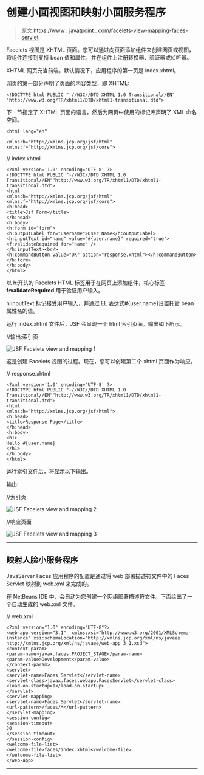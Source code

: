 # 创建小面视图和映射小面服务程序

> 原文:[https://www . javatpoint . com/facelets-view-mapping-faces-servlet](https://www.javatpoint.com/facelets-view-mapping-faces-servlet)

Facelets 视图是 XHTML 页面。您可以通过向页面添加组件来创建网页或视图，将组件连接到支持 bean 值和属性，并在组件上注册转换器、验证器或侦听器。

XHTML 网页充当前端。默认情况下，应用程序的第一页是 index.xhtml。

网页的第一部分声明了页面的内容类型，即 XHTML:

```
<!DOCTYPE html PUBLIC "-//W3C//DTD XHTML 1.0 Transitional//EN"
"http://www.w3.org/TR/xhtml1/DTD/xhtml1-transitional.dtd">

```

下一节指定了 XHTML 页面的语言，然后为网页中使用的标记库声明了 XML 命名空间。

```
<html lang="en"

xmlns:h="http://xmlns.jcp.org/jsf/html"
xmlns:f="http://xmlns.jcp.org/jsf/core">

```

// index.xhtml

```
<?xml version='1.0' encoding='UTF-8' ?>
<!DOCTYPE html PUBLIC "-//W3C//DTD XHTML 1.0 Transitional//EN""http://www.w3.org/TR/xhtml1/DTD/xhtml1-transitional.dtd">
<html 
xmlns:h="http://xmlns.jcp.org/jsf/html"
xmlns:f="http://xmlns.jcp.org/jsf/core">
<h:head>
<title>Jsf Form</title>
</h:head>
<h:body>
<h:form id="form">
<h:outputLabel for="username">User Name</h:outputLabel>
<h:inputText id="name" value="#{user.name}" required="true">
<f:validateRequired for="name" />
</h:inputText><br/>
<h:commandButton value="OK" action="response.xhtml"></h:commandButton>
</h:form>
</h:body>
</html>

```

以 h:开头的 Facelets HTML 标签用于在网页上添加组件，核心标签 **f:validateRequired** 用于验证用户输入。

h:inputText 标记接受用户输入，并通过 EL 表达式#{user.name}设置托管 bean 属性名的值。

运行 index.xhtml 文件后，JSF 会呈现一个 html 索引页面。输出如下所示。

//输出:索引页

![JSF Facelets view and mapping 1](../Images/d871be89f5b0eeb43ec9e005406070d7.png)

这是创建 Facelets 视图的过程。现在，您可以创建第二个 xhtml 页面作为响应。

// response.xhtml

```
<?xml version='1.0' encoding='UTF-8' ?>
<!DOCTYPE html PUBLIC "-//W3C//DTD XHTML 1.0 Transitional//EN""http://www.w3.org/TR/xhtml1/DTD/xhtml1-transitional.dtd">
<html 
xmlns:h="http://xmlns.jcp.org/jsf/html">
<h:head>
<title>Response Page</title>
</h:head>
<h:body>
<h1>
Hello #{user.name}
</h1>
</h:body>
</html>

```

运行索引文件后，将显示以下输出。

输出:

//索引页

![JSF Facelets view and mapping 2](../Images/ea84ecb2c1287b69be52578d086c0c31.png)

//响应页面

![JSF Facelets view and mapping 3](../Images/fc0c5aa8e70f23e841fca52017b33c4a.png)

* * *

## 映射人脸小服务程序

JavaServer Faces 应用程序的配置是通过将 web 部署描述符文件中的 Faces Servlet 映射到 web.xml 来完成的。

在 NetBeans IDE 中，会自动为您创建一个网络部署描述符文件。下面给出了一个自动生成的 web.xml 文件。

// web.xml

```
<?xml version="1.0" encoding="UTF-8"?>
<web-app version="3.1"  xmlns:xsi="http://www.w3.org/2001/XMLSchema-instance" xsi:schemaLocation="http://xmlns.jcp.org/xml/ns/javaee http://xmlns.jcp.org/xml/ns/javaee/web-app_3_1.xsd">
<context-param>
<param-name>javax.faces.PROJECT_STAGE</param-name>
<param-value>Development</param-value>
</context-param>
<servlet>
<servlet-name>Faces Servlet</servlet-name>
<servlet-class>javax.faces.webapp.FacesServlet</servlet-class>
<load-on-startup>1</load-on-startup>
</servlet>
<servlet-mapping>
<servlet-name>Faces Servlet</servlet-name>
<url-pattern>/faces/*</url-pattern>
</servlet-mapping>
<session-config>
<session-timeout>
30
</session-timeout>
</session-config>
<welcome-file-list>
<welcome-file>faces/index.xhtml</welcome-file>
</welcome-file-list>
</web-app>

```

* * *